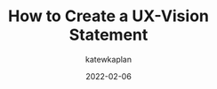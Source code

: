 ---
author: katewkaplan
date: 2022-02-06
permalink: false
publisher: nngroup
tags:
  - user-experience
target_url: https://www.nngroup.com/articles/ux-vision-statements/
title: How to Create a UX-Vision Statement
---